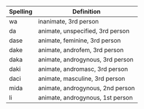 | Spelling | Definition |
|----------|------------|
| wa | inanimate, 3rd person |
| da | animate, unspecified, 3rd person |
| dase | animate, feminine, 3rd person |
| dake | animate, androfem, 3rd person |
| daka | animate, androgynous, 3rd person |
| daki | animate, andromasc, 3rd person |
| daci | animate, masculine, 3rd person |
| mida | animate, androgynous, 2nd person |
| li | animate, androgynous, 1st person |
